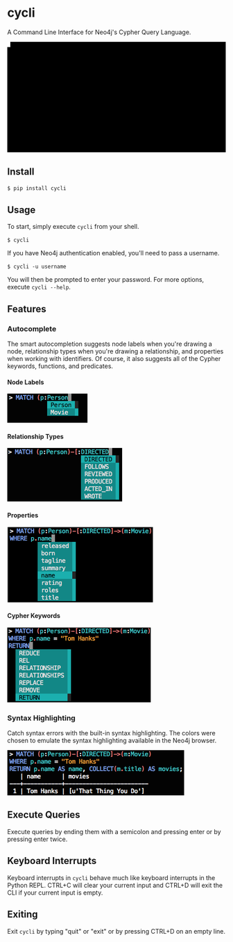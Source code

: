 # cycli
A Command Line Interface for Neo4j's Cypher Query Language.

![demo](screenshots/output.gif)

## Install

```
$ pip install cycli
```

## Usage

To start, simply execute `cycli` from your shell.

```
$ cycli
```

If you have Neo4j authentication enabled, you'll need to pass a username.

```
$ cycli -u username
```

You will then be prompted to enter your password. For more options, execute `cycli --help`.

## Features

### Autocomplete

The smart autocompletion suggests node labels when you're drawing a node, relationship types when you're drawing
a relationship, and properties when working with identifiers. Of course, it also suggests all of the Cypher keywords,
functions, and predicates.

#### Node Labels

![labels](screenshots/autocomplete-labels.png)

#### Relationship Types

![rels](screenshots/autocomplete-rels.png)

#### Properties

![props](screenshots/autocomplete-props.png)

#### Cypher Keywords

![cypher](screenshots/autocomplete-cypher.png)

### Syntax Highlighting

Catch syntax errors with the built-in syntax highlighting. The colors were chosen to emulate the syntax highlighting
available in the Neo4j browser.

![syntax](screenshots/syntax-highlight.png)

## Execute Queries

Execute queries by ending them with a semicolon and pressing enter or by pressing enter twice.

## Keyboard Interrupts

Keyboard interrupts in `cycli` behave much like keyboard interrupts in the Python REPL. CTRL+C will clear your current
input and CTRL+D will exit the CLI if your current input is empty.

## Exiting

Exit `cycli` by typing "quit" or "exit" or by pressing CTRL+D on an empty line.